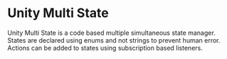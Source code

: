 # Unity Multi State

Unity Multi State is a code based multiple simultaneous state manager. States are declared using enums and not strings to prevent human error. Actions can be added to states using subscription based listeners.

